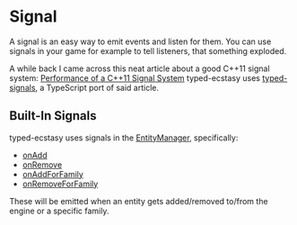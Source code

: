 # Signal

A signal is an easy way to emit events and listen for them. You can use signals in your game for example to tell listeners, that something exploded.

A while back I came across this neat article about a good C++11 signal system:
[Performance of a C++11 Signal System](https://testbit.eu/cpp11-signal-system-performance/)
typed-ecstasy uses [typed-signals](https://github.com/Lusito/typed-signals), a TypeScript port of said article.

## Built-In Signals

typed-ecstasy uses signals in the [EntityManager](../../api/classes/entitymanager.md), specifically:
- [onAdd](../../api/classes/entitymanager.md#onadd)
- [onRemove](../../api/classes/entitymanager.md#onremove)
- [onAddForFamily](../../api/classes/entitymanager.md#onaddforfamily)
- [onRemoveForFamily](../../api/classes/entitymanager.md#onremoveforfamily)

These will be emitted when an entity gets added/removed to/from the engine or a specific family.
